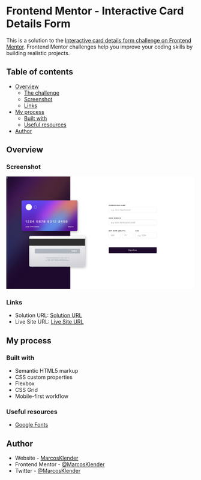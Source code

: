 # Frontend Mentor - Interactive Card Details Form

This is a solution to the [Interactive card details form challenge on Frontend Mentor](https://www.frontendmentor.io/challenges/interactive-card-details-form-XpS8cKZDWw). Frontend Mentor challenges help you improve your coding skills by building realistic projects. 

## Table of contents

- [Overview](#overview)
  - [The challenge](#the-challenge)
  - [Screenshot](#screenshot)
  - [Links](#links)
- [My process](#my-process)
  - [Built with](#built-with)
  - [Useful resources](#useful-resources)
- [Author](#author)

## Overview

### Screenshot

![Website preview for the Interactive Card Details Form challenge](images/preview.png)

### Links

- Solution URL: [Solution URL](https://www.frontendmentor.io/solutions/interactive-card-details-form-a53oDnEUtA)
- Live Site URL: [Live Site URL](https://marcosklender.github.io/Interactive-Card-Form/)

## My process

### Built with

- Semantic HTML5 markup
- CSS custom properties
- Flexbox
- CSS Grid
- Mobile-first workflow

### Useful resources

- [Google Fonts](https://fonts.google.com/knowledge)

## Author

- Website - [MarcosKlender](https://www.marcosklender.com)
- Frontend Mentor - [@MarcosKlender](https://www.frontendmentor.io/profile/MarcosKlender)
- Twitter - [@MarcosKlender](https://www.twitter.com/MarcosKlender)